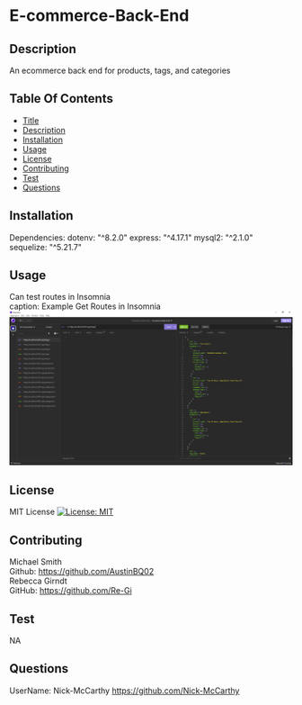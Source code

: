 # E-commerce-Back-End
 ## Description 
 An ecommerce back end for products, tags, and categories
  
 ## Table Of Contents 
 - [Title](#title) 
 - [Description](#description) 
 - [Installation](#installation) 
 - [Usage](#usage) 
 - [License](#license) 
 - [Contributing](#contributing) 
 - [Test](#test) 
 - [Questions](#questions) 
 ## Installation 
   Dependencies:
    dotenv: "^8.2.0"
    express: "^4.17.1"
    mysql2: "^2.1.0"
    sequelize: "^5.21.7"
 ## Usage 
 Can test routes in Insomnia
 <br>
 caption: Example Get Routes in Insomnia
<br>
![<img src="insomnia.PNG" width="250"/>](images/insomnia.PNG)
<br>


 ## License 
 MIT License 
 [![License: MIT](https://img.shields.io/badge/License-MIT-yellow.svg)](https://opensource.org/licenses/MIT) 
 ## Contributing 
 Michael Smith
 <br>
 Github: https://github.com/AustinBQ02
 <br>
 Rebecca Girndt
 <br>
 GitHub: https://github.com/Re-Gi
 <br>
 ## Test 
 NA 
 ## Questions 
 UserName: Nick-McCarthy 
 https://github.com/Nick-McCarthy

